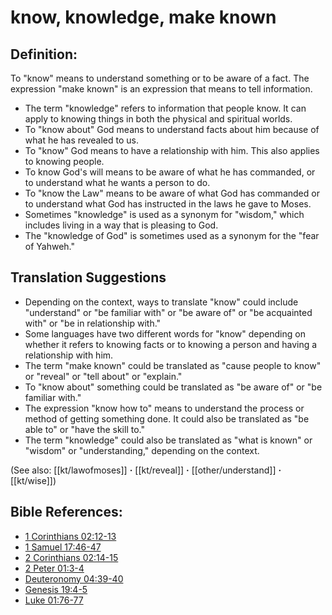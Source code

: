 # know, knowledge, make known #

## Definition: ##

To "know" means to understand something or to be aware of a fact. The expression "make known" is an expression that means to tell information.

* The term "knowledge" refers to information that people know. It can apply to knowing things in both the physical and spiritual worlds.
* To "know about" God means to understand facts about him because of what he has revealed to us. 
* To "know" God means to have a relationship with him. This also applies to knowing people.
* To know God's will means to be aware of what he has commanded, or to understand what he wants a person to do.
* To "know the Law" means to be aware of what God has commanded or to understand what God has instructed in the laws he gave to Moses.
* Sometimes "knowledge" is used as a synonym for "wisdom," which includes living in a way that is pleasing to God.
* The "knowledge of God" is sometimes used as a synonym for the "fear of Yahweh."

## Translation Suggestions ##

* Depending on the context, ways to translate "know" could include "understand" or "be familiar with" or "be aware of" or "be acquainted with" or "be in relationship with."
* Some languages have two different words for "know" depending on whether it refers to knowing facts or to knowing a person and having a relationship with him.
* The term "make known" could be translated as "cause people to know" or "reveal" or "tell about" or "explain."
* To "know about" something could be translated as "be aware of" or "be familiar with."
* The expression "know how to" means to understand the process or method of getting something done. It could also be translated as "be able to" or "have the skill to."
* The term "knowledge" could also be translated as "what is known" or "wisdom" or "understanding," depending on the context.

(See also: [[kt/lawofmoses]] **·** [[kt/reveal]] **·** [[other/understand]] **·** [[kt/wise]])

## Bible References: ##

* [1 Corinthians 02:12-13](en/tn/1co/help/02/12)
* [1 Samuel 17:46-47](en/tn/1sa/help/17/46)
* [2 Corinthians 02:14-15](en/tn/2co/help/02/14)
* [2 Peter 01:3-4](en/tn/2pe/help/01/03)
* [Deuteronomy 04:39-40](en/tn/deu/help/04/39)
* [Genesis 19:4-5](en/tn/gen/help/19/04)
* [Luke 01:76-77](en/tn/luk/help/01/76)